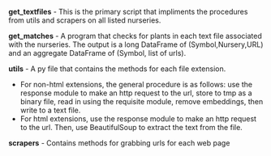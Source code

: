 **get_textfiles** - This is the primary script that impliments the procedures from utils and scrapers on all listed nurseries.

**get_matches** - A program that checks for plants in each text file associated with the nurseries. The output is a long DataFrame of (Symbol,Nursery,URL) and an aggregate 
DataFrame of (Symbol, list of urls).

**utils** - A py file that contains the methods for each file extension.

* For non-html extensions, the general procedure is as follows: use the response module to make an http request to the 
url, store to tmp as a binary file, read in using the requisite module, remove embeddings, then write to a text file. 
* For html extensions, use the response module to make an http request to the url. Then, use BeautifulSoup to extract the text from the file.


**scrapers** - Contains methods for grabbing urls for each web page
